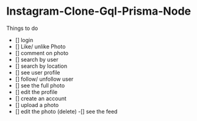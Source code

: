 # Instagram-Clone-Gql-Prisma-Node
Things to do
- [] login
- [] Like/ unlike Photo
- [] comment on photo
- [] search by user
- [] search by location
- [] see user profile 
- [] follow/ unfollow user
- [] see the full photo
- [] edit the profile
- [] create an account
- [] upload a photo
- [] edit the photo (delete)
-[] see the feed
